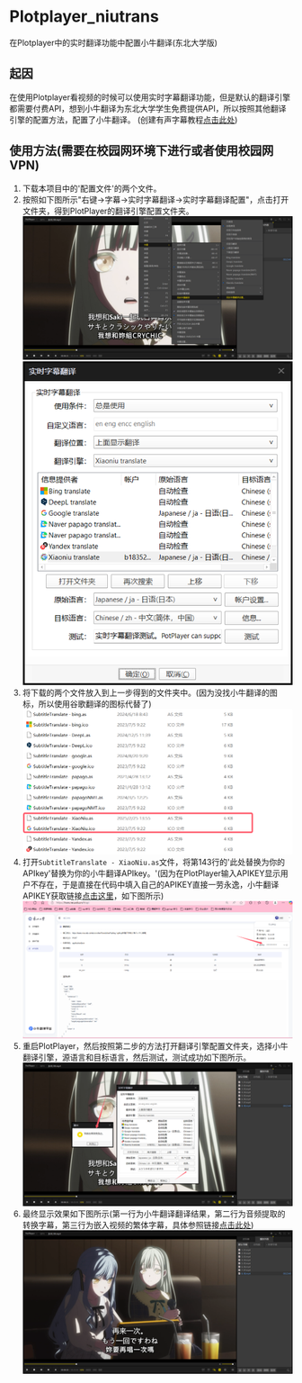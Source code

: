 # Plotplayer_niutrans
在Plotplayer中的实时翻译功能中配置小牛翻译(东北大学版)

## 起因
在使用Plotplayer看视频的时候可以使用实时字幕翻译功能，但是默认的翻译引擎都需要付费API，想到小牛翻译为东北大学学生免费提供API，所以按照其他翻译引擎的配置方法，配置了小牛翻译。
(创建有声字幕教程[点击此处](https://blog.csdn.net/duke_ding2/article/details/144973709))

## 使用方法(需要在校园网环境下进行或者使用校园网VPN)
1. 下载本项目中的'配置文件'的两个文件。
2. 按照如下图所示"右键->字幕->实时字幕翻译->实时字幕翻译配置"，点击打开文件夹，得到PlotPlayer的翻译引擎配置文件夹。
![image](a.png)![image](c.png)
3. 将下载的两个文件放入到上一步得到的文件夹中。(因为没找小牛翻译的图标，所以使用谷歌翻译的图标代替了)
![image](g.png)
4. 打开`SubtitleTranslate - XiaoNiu.as`文件，将第143行的'此处替换为你的APIkey'替换为你的小牛翻译APIkey。'(因为在PlotPlayer输入APIKEY显示用户不存在，于是直接在代码中填入自己的APIKEY直接一劳永逸，小牛翻译APIKEY获取链接[点击这里](https://trans.neu.edu.cn/#/api)，如下图所示)
![image](e.png)
5. 重启PlotPlayer，然后按照第二步的方法打开翻译引擎配置文件夹，选择小牛翻译引擎，源语言和目标语言，然后测试，测试成功如下图所示。
![image](f.png)
6. 最终显示效果如下图所示(第一行为小牛翻译翻译结果，第二行为音频提取的转换字幕，第三行为嵌入视频的繁体字幕，具体参照链接[点击此处](https://blog.csdn.net/duke_ding2/article/details/144973709))
![image](b.png)